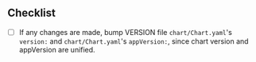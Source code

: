 <!--- Description -->

## Checklist

<!--- Check all that apply -->

- [ ] If any changes are made, bump VERSION file `chart/Chart.yaml`'s `version:` and `chart/Chart.yaml`'s `appVersion:`, since chart version and appVersion are unified.
